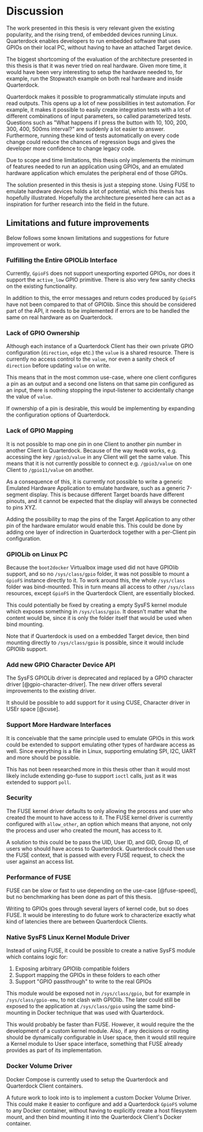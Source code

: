 # Discussion

The work presented in this thesis is very relevant given the existing popularity, and the rising trend, of embedded devices running Linux. Quarterdock enables developers to run embedded software that uses GPIOs on their local PC, without having to have an attached Target device.

The biggest shortcoming of the evaluation of the architecture presented in this thesis is that it was never tried on real hardware. Given more time, it would have been very interesting to setup the hardware needed to, for example, run the Stopwatch example on both real hardware and inside Quarterdock.

Quarterdock makes it possible to programmatically stimulate inputs and read outputs. This opens up a lot of new possibilities in test automation. For example, it makes it possible to easily create integration tests with a lot of different combinations of input parameters, so called parameterized tests. Questions such as "What happens if I press the button with 10, 100, 200, 300, 400, 500ms interval?" are suddenly a lot easier to answer. Furthermore, running these kind of tests automatically on every code change could reduce the chances of regression bugs and gives the developer more confidence to change legacy code.

Due to scope and time limitations, this thesis only implements the minimum of features needed to run an application using GPIOs, and an emulated hardware application which emulates the peripheral end of those GPIOs.

The solution presented in this thesis is just a stepping stone. Using FUSE to emulate hardware devices holds a lot of potential, which this thesis has hopefully illustrated. Hopefully the architecture presented here can act as a inspiration for further research into the field in the future.

## Limitations and future improvements
Below follows some known limitations and suggestions for future improvement or work.

### Fulfilling the Entire GPIOLib Interface
Currently, `GpioFS` does not support unexporting exported GPIOs, nor does it support the `active_low` GPIO primitive. There is also very few sanity checks on the existing functionality.

In addition to this, the error messages and return codes produced by `GpioFS` have not been compared to that of GPIOlib. Since this should be considered part of the API, it needs to be implemented if errors are to be handled the same on real hardware as on Quarterdock.

### Lack of GPIO Ownership
Although each instance of a Quarterdock Client has their own private GPIO configuration (`direction`, `edge` etc.) the `value` is a shared resource. There is currently no access control to the `value`, nor even a sanity check of `direction` before updating `value` on write.

This means that in the most common use-case, where one client configures a pin as an output and a second one listens on that same pin configured as an input, there is nothing stopping the input-listener to accidentally change the value of `value`.

If ownership of a pin is desirable, this would be implementing by expanding the configuration options of Quarterdock.

### Lack of GPIO Mapping
It is not possible to map one pin in one Client to another pin number in another Client in Quarterdock. Because of the way `MemDB` works, e.g. accessing the key `/gpio3/value` in any Client will get the same value. This means that it is not currently possible to connect e.g. `/gpio3/value` on one Client to `/gpio11/value` on another.

As a consequence of this, it is currently not possible to write a generic Emulated Hardware Application to emulate hardware, such as a generic 7-segment display. This is because different Target boards have different pinouts, and it cannot be expected that the display will always be connected to pins XYZ.

Adding the possibility to map the pins of the Target Application to any other pin of the hardware emulator would enable this. This could be done by adding one layer of indirection in Quarterdock together with a per-Client pin configuration.

### GPIOLib on Linux PC
Because the `boot2docker` Virtualbox image used did not have GPIOlib support, and so no `/sys/class/gpio` folder, it was not possible to mount a `GpioFS` instance directly to it. To work around this, the whole `/sys/class` folder was bind-mounted. This in turn means all access to other `/sys/class` resources, except `GpioFS` in the Quarterdock Client, are essentially blocked.

This could potentially be fixed by creating a empty SysFS kernel module which exposes something in `/sys/class/gpio`. It doesn't matter what the content would be, since it is only the folder itself that would be used when bind mounting.

Note that if Quarterdock is used on a embedded Target device, then bind mounting directly to `/sys/class/gpio` is possible, since it would include GPIOlib support.

### Add new GPIO Character Device API
The SysFS GPIOLib driver is deprecated and replaced by a GPIO character driver [@gpio-character-driver]. The new driver offers several improvements to the existing driver.

It should be possible to add support for it using CUSE, Character driver in USEr space [@cuse].

### Support More Hardware Interfaces
It is conceivable that the same principle used to emulate GPIOs in this work could be extended to support emulating other types of hardware access as well. Since everything is a file in Linux, supporting emulating SPI, I2C, UART and more should be possible.

This has not been researched more in this thesis other than it would most likely include extending go-fuse to support `ioctl` calls, just as it was extended to support `poll`.

### Security
The FUSE kernel driver defaults to only allowing the process and user who created the mount to have access to it. The FUSE kernel driver is currently configured with `allow_other`, an option which means that anyone, not only the process and user who created the mount, has access to it.

A solution to this could be to pass the UID, User ID, and GID, Group ID, of users who should have access to Quarterdock. Quarterdock could then use the FUSE context, that is passed with every FUSE request, to check the user against an access list.

### Performance of FUSE
FUSE can be slow or fast to use depending on the use-case [@fuse-speed], but no benchmarking has been done as part of this thesis.

Writing to GPIOs goes through several layers of kernel code, but so does FUSE. It would be interesting to do future work to characterize exactly what kind of latencies there are between Quarterdock Clients.

### Native SysFS Linux Kernel Module Driver
Instead of using FUSE, it could be possible to create a native SysFS module which contains logic for:

1. Exposing arbitrary GPIOlib compatible folders
2. Support mapping the GPIOs in these folders to each other
3. Support "GPIO passthrough" to write to the real GPIOs

This module would be exposed not in `/sys/class/gpio`, but for example in `/sys/class/gpio-emu`, to not clash with GPIOlib. The later could still be exposed to the application at `/sys/class/gpio` using the same bind-mounting in Docker technique that was used with Quarterdock.

This would probably be faster than FUSE. However, it would require the the development of a custom kernel module. Also, if any decisions or routing should be dynamically configurable in User space, then it would still require a Kernel module to User space interface, something that FUSE already provides as part of its implementation.

### Docker Volume Driver
Docker Compose is currently used to setup the Quarterdock and Quarterdock Client containers.

A future work to look into is to implement a custom Docker Volume Driver. This could make it easier to configure and add a Quarterdock `GpioFS` volume to any Docker container, without having to explicitly create a host filesystem mount, and then bind mounting it into the Quarterdock Client's Docker container.
